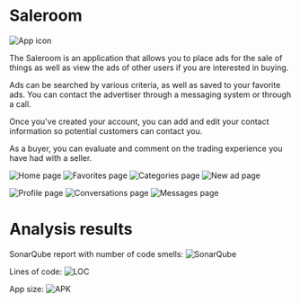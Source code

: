 # Saleroom

![App icon](https://lh3.googleusercontent.com/6e71FP2grOUyWaikyaoMJ1zm-dfT06LW0cMqwjOy1yw50dF1yVCN9b2oMHM1BonvsQ=s180-rw)

The Saleroom is an application that allows you to place ads for the sale of things as well as view the ads of other users if you are interested in buying.

Ads can be searched by various criteria, as well as saved to your favorite ads. You can contact the advertiser through a messaging system or through a call.

Once you've created your account, you can add and edit your contact information so potential customers can contact you.

As a buyer, you can evaluate and comment on the trading experience you have had with a seller.

![Home page](https://lh3.googleusercontent.com/BIRuUhvDHUxZkSQLHekfW4tJ-OEXAOUz_uZMMlYtsdSJSBvIcSLLHXvOF9PWr1GXPUiG=w720-h310-rw) ![Favorites page](https://lh3.googleusercontent.com/DwMSHVhVIqAvBurzMaWuIyKJdYPvagrzbHBjHYxsKIXcNG2K7ueoCDb1E-aJiYeSkwGH=w720-h310-rw) ![Categories page](https://lh3.googleusercontent.com/I0fVxNnPzv4fqC8IsfhwQXmT8XU5FCjOKvuOl9Y1N4IjJC8vQI0bJ6Z9a7ZnnkFMFQ=w720-h310-rw) ![New ad page](https://lh3.googleusercontent.com/xH9vsF7gMz2eT1IfcF8AFhmESFUxA6WzjthJKz4f-W7Guk0CLvCL68dA-E8Y3TsDseQ=w720-h310-rw)

![Profile page](https://lh3.googleusercontent.com/CJPG6jypzXphZLhvXgMwaZ7LZ3U2wuCLNTJ-LWYdGwLK2Em4t6Q8TmFU4FtCvKuQLOg=w720-h310-rw) ![Conversations page](https://lh3.googleusercontent.com/QEuz0GcsvpGjOnQX8Dy29hRhGEWzVgIQfrfdt9mGK3lfRAU-WRimGLexAEMJNzozyLQ=w720-h310-rw) ![Messages page](https://lh3.googleusercontent.com/riWv4CYfl8_1PuWwM6n8ocgW6-FSyguDKOSB7vlU22x3ojm-rgw2p0RcwPu8BtB7DfoL=w720-h310-rw)

# Analysis results

SonarQube report with number of code smells: ![SonarQube](https://i.ibb.co/ggHFx0G/original-sonar.png)

Lines of code: ![LOC](https://i.ibb.co/gTThW62/lines-of-code-original.png)

App size: ![APK](https://i.ibb.co/6tZJFS3/original.png)
